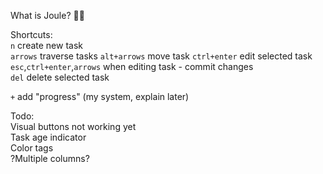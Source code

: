 What is Joule? :man_shrugging:

Shortcuts:  
`n` create new task  
`arrows` traverse tasks
`alt+arrows` move task
`ctrl+enter` edit selected task  
`esc`,`ctrl+enter`,`arrows` when editing task - commit changes  
`del` delete selected task

`+` add "progress" (my system, explain later)  

Todo:  
Visual buttons not working yet  
Task age indicator  
Color tags  
?Multiple columns?  

